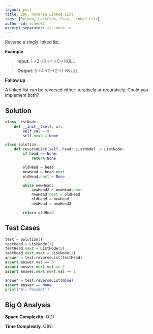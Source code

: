 ```yaml
---
layout: post
title: 206. Reverse Linked List
tags: [Python, LeetCode, Easy, Linked List]
author-id: wchen02
excerpt_separator: <!--more-->
---
```

Reverse a singly linked list.

<!--more-->
**Example**:
> **Input**: 1->2->3->4->5->NULL
>
> **Output**: 5->4->3->2->1->NULL

**Follow up**:

A linked list can be reversed either iteratively or recursively. Could you implement both?

## Solution

```python
class ListNode:
    def __init__(self, x):
        self.val = x
        self.next = None

class Solution:
    def reverseList(self, head: ListNode) -> ListNode:
        if head == None:
            return None

        oldHead = head
        newHead = head.next
        oldHead.next = None

        while newHead:
            newHead2 = newHead.next
            newHead.next = oldHead
            oldHead = newHead
            newHead = newHead2

        return oldHead
```

## Test Cases

```python
test = Solution()
testHead = ListNode(1)
testHead.next = ListNode(2)
testHead.next.next = ListNode(3)
answer = test.reverseList(testHead)
assert answer.val == 3
assert answer.next.val == 2
assert answer.next.next.val == 1

answer = test.reverseList(None)
assert answer == None
print('All Passed!')
```

## Big O Analysis

**Space Complexity**: O(1)

**Time Complexity**: O(N)
